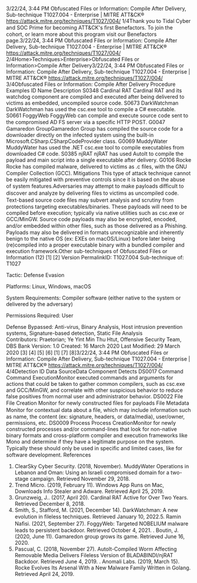 3/22/24, 3:44 PM Obfuscated Files or Information: Compile After Delivery, Sub-technique T1027.004 - Enterprise | MITRE ATT&CK®
https://attack.mitre.org/techniques/T1027/004/ 1/4Thank you to Tidal Cyber and SOC Prime for becoming ATT&CK's ﬁrst Benefactors. To join the cohort, or learn more about this program visit our
Benefactors page.3/22/24, 3:44 PM Obfuscated Files or Information: Compile After Delivery, Sub-technique T1027.004 - Enterprise | MITRE ATT&CK®
https://attack.mitre.org/techniques/T1027/004/ 2/4Home>Techniques>Enterprise>Obfuscated Files or Information>Compile After Delivery3/22/24, 3:44 PM Obfuscated Files or Information: Compile After Delivery, Sub-technique T1027.004 - Enterprise | MITRE ATT&CK®
https://attack.mitre.org/techniques/T1027/004/ 3/4Obfuscated Files or Information: Compile After Delivery
Procedure Examples
ID Name Description
S0348 Cardinal RAT Cardinal RAT and its watchdog component are compiled and executed after being delivered to victims as
embedded, uncompiled source code.
S0673 DarkWatchman DarkWatchman has used the csc.exe tool to compile a C# executable.
S0661 FoggyWeb FoggyWeb can compile and execute source code sent to the compromised AD FS server via a speciﬁc
HTTP POST.
G0047 Gamaredon
GroupGamaredon Group has compiled the source code for a downloader directly on the infected system using
the built-in Microsoft.CSharp.CSharpCodeProvider class.
G0069 MuddyWater MuddyWater has used the .NET csc.exe tool to compile executables from downloaded C# code.
S0385 njRAT njRAT has used AutoIt to compile the payload and main script into a single executable after delivery.
G0106 Rocke Rocke has compiled malware, delivered to victims as .c ﬁles, with the GNU Compiler Collection (GCC).
Mitigations
This type of attack technique cannot be easily mitigated with preventive controls since it is based on the abuse of system features.Adversaries may attempt to make payloads diﬃcult to discover and analyze by delivering ﬁles to victims as uncompiled code. Text-based
source code ﬁles may subvert analysis and scrutiny from protections targeting executables/binaries. These payloads will need to be
compiled before execution; typically via native utilities such as csc.exe or GCC/MinGW.
Source code payloads may also be encrypted, encoded, and/or embedded within other ﬁles, such as those delivered as a Phishing. Payloads
may also be delivered in formats unrecognizable and inherently benign to the native OS (ex: EXEs on macOS/Linux) before later being
(re)compiled into a proper executable binary with a bundled compiler and execution framework.Other sub-techniques of Obfuscated Files or Information (12)
[1]
[2]
Version PermalinkID: T1027.004
Sub-technique of:  T1027

Tactic: Defense Evasion

Platforms: Linux, Windows, macOS

System Requirements: Compiler software (either native to the system or delivered by the adversary)

Permissions Required: User

Defense Bypassed: Anti-virus, Binary Analysis, Host intrusion prevention systems, Signature-based detection, Static File Analysis
Contributors: Praetorian; Ye Yint Min Thu Htut, Offensive Security Team, DBS Bank
Version: 1.0
Created: 16 March 2020
Last Modiﬁed: 29 March 2020
[3]
[4]
[5]
[6]
[1]
[7]
[8]3/22/24, 3:44 PM Obfuscated Files or Information: Compile After Delivery, Sub-technique T1027.004 - Enterprise | MITRE ATT&CK®
https://attack.mitre.org/techniques/T1027/004/ 4/4Detection
ID Data SourceData Component Detects
DS0017 Command Command
ExecutionMonitor executed commands and arguments for actions that could be taken to gather
common compilers, such as csc.exe and GCC/MinGW, and correlate with other suspicious
behavior to reduce false positives from normal user and administrator behavior.
DS0022 File File Creation Monitor for newly constructed ﬁles for payloads
File Metadata Monitor for contextual data about a ﬁle, which may include information such as name, the
content (ex: signature, headers, or data/media), user/owner, permissions, etc.
DS0009 Process Process
CreationMonitor for newly constructed processes and/or command-lines that look for non-native
binary formats and cross-platform compiler and execution frameworks like Mono and
determine if they have a legitimate purpose on the system. Typically these should only be
used in speciﬁc and limited cases, like for software development.
References
1. ClearSky Cyber Security. (2018, November). MuddyWater
Operations in Lebanon and Oman: Using an Israeli
compromised domain for a two-stage campaign. Retrieved
November 29, 2018.
2. Trend Micro. (2019, February 11). Windows App Runs on Mac,
Downloads Info Stealer and Adware. Retrieved April 25, 2019.
3. Grunzweig, J.. (2017, April 20). Cardinal RAT Active for Over
Two Years. Retrieved December 8, 2018.
4. Smith, S., Stafford, M. (2021, December 14). DarkWatchman:
A new evolution in ﬁleless techniques. Retrieved January 10,
2022.5. Ramin Naﬁsi. (2021, September 27). FoggyWeb: Targeted
NOBELIUM malware leads to persistent backdoor. Retrieved
October 4, 2021.
. Boutin, J. (2020, June 11). Gamaredon group grows its game.
Retrieved June 16, 2020.
7. Pascual, C. (2018, November 27). AutoIt-Compiled Worm
Affecting Removable Media Delivers Fileless Version of
BLADABINDI/njRAT Backdoor. Retrieved June 4, 2019.
. Anomali Labs. (2019, March 15). Rocke Evolves Its Arsenal
With a New Malware Family Written in Golang. Retrieved April
24, 2019.